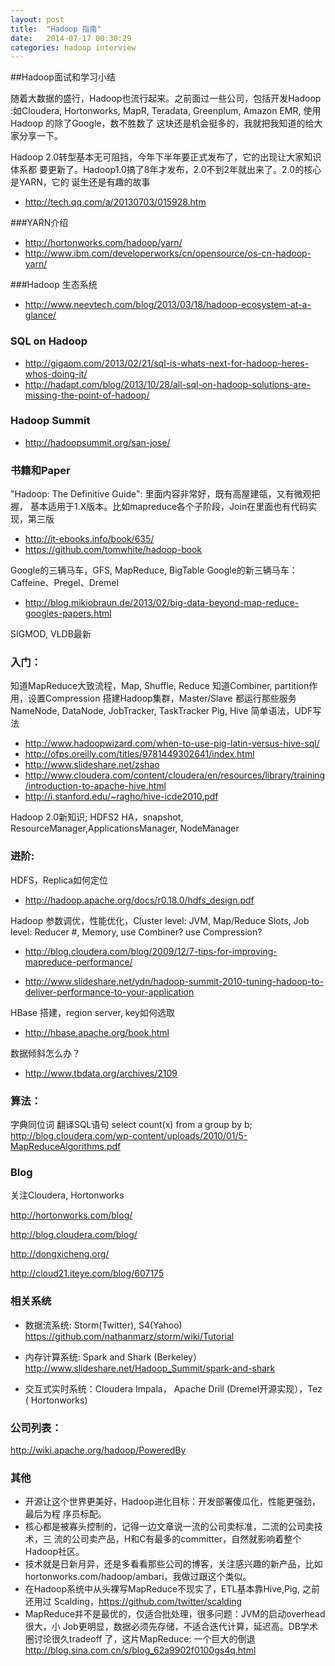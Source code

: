 ```yaml
---
layout: post
title:  "Hadoop 指南"
date:   2014-07-17 00:30:29
categories: hadoop interview
---
```


##Hadoop面试和学习小结

随着大数据的盛行，Hadoop也流行起来。之前面过一些公司，包括开发Hadoop
:如Cloudera, Hortonworks, MapR, Teradata, Greenplum, Amazon EMR, 使用Hadoop
的除了Google，数不胜数了
这块还是机会挺多的，我就把我知道的给大家分享一下。

Hadoop 2.0转型基本无可阻挡，今年下半年要正式发布了，它的出现让大家知识体系都
要更新了。Hadoop1.0搞了8年才发布，2.0不到2年就出来了。2.0的核心是YARN，它的
诞生还是有趣的故事

- http://tech.qq.com/a/20130703/015928.htm

###YARN介绍
- http://hortonworks.com/hadoop/yarn/
- http://www.ibm.com/developerworks/cn/opensource/os-cn-hadoop-yarn/

###Hadoop 生态系统
- http://www.neevtech.com/blog/2013/03/18/hadoop-ecosystem-at-a-glance/

### SQL on Hadoop
- http://gigaom.com/2013/02/21/sql-is-whats-next-for-hadoop-heres-whos-doing-it/
- http://hadapt.com/blog/2013/10/28/all-sql-on-hadoop-solutions-are-missing-the-point-of-hadoop/

### Hadoop Summit
- http://hadoopsummit.org/san-jose/


### 书籍和Paper

"Hadoop: The Definitive Guide": 里面内容非常好，既有高屋建瓴，又有微观把握，
基本适用于1.X版本。比如mapreduce各个子阶段，Join在里面也有代码实现，第三版

- http://it-ebooks.info/book/635/
- https://github.com/tomwhite/hadoop-book


Google的三辆马车，GFS, MapReduce, BigTable
Google的新三辆马车：Caffeine、Pregel、Dremel

- http://blog.mikiobraun.de/2013/02/big-data-beyond-map-reduce-googles-papers.html

SIGMOD, VLDB最新

### 入门：
知道MapReduce大致流程，Map, Shuffle, Reduce
知道Combiner, partition作用，设置Compression
搭建Hadoop集群，Master/Slave 都运行那些服务 NameNode, DataNode, JobTracker, 
TaskTracker
Pig, Hive 简单语法，UDF写法

- http://www.hadoopwizard.com/when-to-use-pig-latin-versus-hive-sql/
- http://ofps.oreilly.com/titles/9781449302641/index.html
- http://www.slideshare.net/zshao
- http://www.cloudera.com/content/cloudera/en/resources/library/training/introduction-to-apache-hive.html
- http://i.stanford.edu/~ragho/hive-icde2010.pdf

Hadoop 2.0新知识; HDFS2 HA，snapshot, ResourceManager,ApplicationsManager, 
NodeManager

### 进阶:

HDFS，Replica如何定位 

- http://hadoop.apache.org/docs/r0.18.0/hdfs_design.pdf

Hadoop 参数调优，性能优化，Cluster level: JVM, Map/Reduce Slots, Job level: 
Reducer #,
Memory, use Combiner? use Compression?

- http://blog.cloudera.com/blog/2009/12/7-tips-for-improving-mapreduce-performance/

- http://www.slideshare.net/ydn/hadoop-summit-2010-tuning-hadoop-to-deliver-performance-to-your-application

HBase 搭建，region server, key如何选取
- http://hbase.apache.org/book.html

数据倾斜怎么办？
- http://www.tbdata.org/archives/2109

### 算法：

字典同位词
翻译SQL语句 select count(x) from a group by b;
http://blog.cloudera.com/wp-content/uploads/2010/01/5-MapReduceAlgorithms.pdf

### Blog

关注Cloudera, Hortonworks

http://hortonworks.com/blog/

http://blog.cloudera.com/blog/

http://dongxicheng.org/

http://cloud21.iteye.com/blog/607175

### 相关系统

- 数据流系统: Storm(Twitter), S4(Yahoo) 
https://github.com/nathanmarz/storm/wiki/Tutorial

- 内存计算系统: Spark  and Shark (Berkeley）
http://www.slideshare.net/Hadoop_Summit/spark-and-shark
- 交互式实时系统：Cloudera Impala， Apache Drill (Dremel开源实现），Tez (
Hortonworks)

### 公司列表：

http://wiki.apache.org/hadoop/PoweredBy

### 其他

- 开源让这个世界更美好，Hadoop进化目标：开发部署傻瓜化，性能更强劲，最后为程
序员标配。
- 核心都是被寡头控制的，记得一边文章说一流的公司卖标准，二流的公司卖技术，三
流的公司卖产品，H和C有最多的committer，自然就影响着整个Hadoop社区。
- 技术就是日新月异，还是多看看那些公司的博客，关注感兴趣的新产品，比如
hortonworks.com/hadoop/ambari，我做过跟这个类似。
- 在Hadoop系统中从头裸写MapReduce不现实了，ETL基本靠Hive,Pig, 之前还用过
Scalding，https://github.com/twitter/scalding
- MapReduce并不是最优的，仅适合批处理，很多问题：JVM的启动overhead很大，小
Job更明显，数据必须先存储，不适合迭代计算，延迟高。DB学术圈讨论很久tradeoff
了，这片MapReduce: 一个巨大的倒退
http://blog.sina.com.cn/s/blog_62a9902f0100gs4q.html
